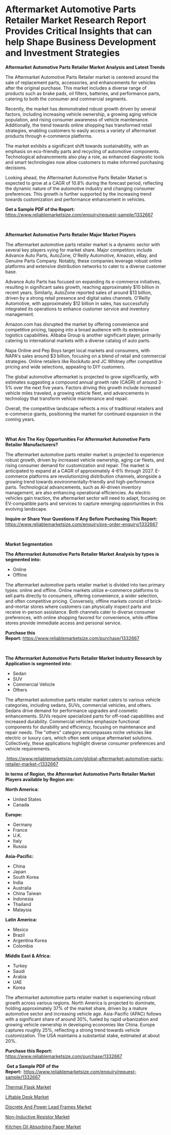 <p><h1>Aftermarket Automotive Parts Retailer Market Research Report Provides Critical Insights that can help Shape Business Development and Investment Strategies</h1></p><p><strong>Aftermarket Automotive Parts Retailer Market Analysis and Latest Trends</strong></p>
<p><p>The Aftermarket Automotive Parts Retailer market is centered around the sale of replacement parts, accessories, and enhancements for vehicles after the original purchase. This market includes a diverse range of products such as brake pads, oil filters, batteries, and performance parts, catering to both the consumer and commercial segments. </p><p>Recently, the market has demonstrated robust growth driven by several factors, including increasing vehicle ownership, a growing aging vehicle population, and rising consumer awareness of vehicle maintenance. Additionally, the trend towards online shopping has transformed retail strategies, enabling customers to easily access a variety of aftermarket products through e-commerce platforms.</p><p>The market exhibits a significant shift towards sustainability, with an emphasis on eco-friendly parts and recycling of automotive components. Technological advancements also play a role, as enhanced diagnostic tools and smart technologies now allow customers to make informed purchasing decisions.</p><p>Looking ahead, the Aftermarket Automotive Parts Retailer Market is expected to grow at a CAGR of 10.8% during the forecast period, reflecting the dynamic nature of the automotive industry and changing consumer preferences. This growth is further supported by the increasing trend towards customization and performance enhancement in vehicles.</p></p>
<p><strong>Get a Sample PDF of the Report:&nbsp;</strong> <a href="https://www.reliablemarketsize.com/enquiry/request-sample/1332667?utm_campaign=1180&utm_medium=2&utm_source=Github&utm_content=ia&utm_term=01102024&utm_id=aftermarket-automotive-parts-retailer">https://www.reliablemarketsize.com/enquiry/request-sample/1332667</a></p>
<p>&nbsp;</p>
<p><strong>Aftermarket Automotive Parts Retailer Major Market Players</strong></p>
<p><p>The aftermarket automotive parts retailer market is a dynamic sector with several key players vying for market share. Major competitors include Advance Auto Parts, AutoZone, O'Reilly Automotive, Amazon, eBay, and Genuine Parts Company. Notably, these companies leverage robust online platforms and extensive distribution networks to cater to a diverse customer base.</p><p>Advance Auto Parts has focused on expanding its e-commerce initiatives, resulting in significant sales growth, reaching approximately $10 billion in recent years. Similarly, AutoZone reported sales of around $13 billion, driven by a strong retail presence and digital sales channels. O'Reilly Automotive, with approximately $12 billion in sales, has successfully integrated its operations to enhance customer service and inventory management.</p><p>Amazon.com has disrupted the market by offering convenience and competitive pricing, tapping into a broad audience with its extensive logistics capabilities. Alibaba Group is another significant player, primarily catering to international markets with a diverse catalog of auto parts.</p><p>Napa Online and Pep Boys target local markets and consumers, with NAPA's sales around $3 billion, focusing on a blend of retail and commercial strategies. Online retailers like RockAuto and JC Whitney offer competitive pricing and wide selections, appealing to DIY customers.</p><p>The global automotive aftermarket is projected to grow significantly, with estimates suggesting a compound annual growth rate (CAGR) of around 3-5% over the next five years. Factors driving this growth include increased vehicle miles traveled, a growing vehicle fleet, and advancements in technology that transform vehicle maintenance and repair.</p><p>Overall, the competitive landscape reflects a mix of traditional retailers and e-commerce giants, positioning the market for continued expansion in the coming years.</p></p>
<p>&nbsp;</p>
<p><strong>What Are The Key Opportunities For Aftermarket Automotive Parts Retailer Manufacturers?</strong></p>
<p><p>The aftermarket automotive parts retailer market is projected to experience robust growth, driven by increased vehicle ownership, aging car fleets, and rising consumer demand for customization and repair. The market is anticipated to expand at a CAGR of approximately 4-6% through 2027. E-commerce platforms are revolutionizing distribution channels, alongside a growing trend towards environmentally-friendly and high-performance parts. Technological advancements, such as AI-driven inventory management, are also enhancing operational efficiencies. As electric vehicles gain traction, the aftermarket sector will need to adapt, focusing on EV-compatible parts and services to capture emerging opportunities in this evolving landscape.</p></p>
<p><strong>Inquire or Share Your Questions If Any Before Purchasing This Report:</strong> <a href="https://www.reliablemarketsize.com/enquiry/pre-order-enquiry/1332667?utm_campaign=1180&utm_medium=2&utm_source=Github&utm_content=ia&utm_term=01102024&utm_id=aftermarket-automotive-parts-retailer">https://www.reliablemarketsize.com/enquiry/pre-order-enquiry/1332667</a></p>
<p>&nbsp;</p>
<p><strong>Market Segmentation</strong></p>
<p><strong>The Aftermarket Automotive Parts Retailer Market Analysis by types is segmented into:</strong></p>
<p><ul><li>Online</li><li>Offline</li></ul></p>
<p><p>The aftermarket automotive parts retailer market is divided into two primary types: online and offline. Online markets utilize e-commerce platforms to sell parts directly to consumers, offering convenience, a wider selection, and often competitive pricing. Conversely, offline markets consist of brick-and-mortar stores where customers can physically inspect parts and receive in-person assistance. Both channels cater to diverse consumer preferences, with online shopping favored for convenience, while offline stores provide immediate access and personal service.</p></p>
<p><strong>Purchase this Report:&nbsp;</strong><a href="https://www.reliablemarketsize.com/purchase/1332667?utm_campaign=1180&utm_medium=2&utm_source=Github&utm_content=ia&utm_term=01102024&utm_id=aftermarket-automotive-parts-retailer">https://www.reliablemarketsize.com/purchase/1332667</a></p>
<p>&nbsp;</p>
<p><strong>The Aftermarket Automotive Parts Retailer Market Industry Research by Application is segmented into:</strong></p>
<p><ul><li>Sedan</li><li>SUV</li><li>Commercial Vehicle</li><li>Others</li></ul></p>
<p><p>The aftermarket automotive parts retailer market caters to various vehicle categories, including sedans, SUVs, commercial vehicles, and others. Sedans drive demand for performance upgrades and cosmetic enhancements. SUVs require specialized parts for off-road capabilities and increased durability. Commercial vehicles emphasize functional components for durability and efficiency, focusing on maintenance and repair needs. The "others" category encompasses niche vehicles like electric or luxury cars, which often seek unique aftermarket solutions. Collectively, these applications highlight diverse consumer preferences and vehicle requirements.</p></p>
<p><a href="https://www.reliablemarketsize.com/global-aftermarket-automotive-parts-retailer-market-r1332667?utm_campaign=1180&utm_medium=2&utm_source=Github&utm_content=ia&utm_term=01102024&utm_id=aftermarket-automotive-parts-retailer">&nbsp;https://www.reliablemarketsize.com/global-aftermarket-automotive-parts-retailer-market-r1332667</a></p>
<p><strong>In terms of Region, the Aftermarket Automotive Parts Retailer Market Players available by Region are:</strong></p>
<p>
    <p> <strong> North America: </strong>
        <ul>
            <li>United States</li>
            <li>Canada</li>
        </ul>
        </p> 
    <p> <strong> Europe: </strong>
        <ul>
            <li>Germany</li>
            <li>France</li>
            <li>U.K.</li>
            <li>Italy</li>
            <li>Russia</li>
        </ul>
        </p> 
    <p> <strong> Asia-Pacific: </strong>
        <ul>
            <li>China</li>
            <li>Japan</li>
            <li>South Korea</li>
            <li>India</li>
            <li>Australia</li>
            <li>China Taiwan</li>
            <li>Indonesia</li>
            <li>Thailand</li>
            <li>Malaysia</li>
        </ul>
        </p> 
    <p> <strong> Latin America: </strong>
        <ul>
            <li>Mexico</li>
            <li>Brazil</li>
            <li>Argentina Korea</li>
            <li>Colombia</li>
        </ul>
        </p> 
    <p> <strong> Middle East & Africa: </strong>
        <ul>
            <li>Turkey</li>
            <li>Saudi</li>
            <li>Arabia</li>
            <li>UAE</li>
            <li>Korea</li>
        </ul>
    </p>
    </p>
<p><p>The aftermarket automotive parts retailer market is experiencing robust growth across various regions. North America is projected to dominate, holding approximately 37% of the market share, driven by a mature automotive sector and increasing vehicle age. Asia-Pacific (APAC) follows with a significant share of around 30%, fueled by rapid urbanization and growing vehicle ownership in developing economies like China. Europe captures roughly 25%, reflecting a strong trend towards vehicle customization. The USA maintains a substantial stake, estimated at about 20%.</p></p>
<p><strong>Purchase this Report: </strong><a href="https://www.reliablemarketsize.com/purchase/1332667?utm_campaign=1180&utm_medium=2&utm_source=Github&utm_content=ia&utm_term=01102024&utm_id=aftermarket-automotive-parts-retailer">https://www.reliablemarketsize.com/purchase/1332667</a></p>
<p>&nbsp;<strong>Get a Sample PDF of the Report:&nbsp;&nbsp;</strong><a href="https://www.reliablemarketsize.com/enquiry/request-sample/1332667?utm_campaign=1180&utm_medium=2&utm_source=Github&utm_content=ia&utm_term=01102024&utm_id=aftermarket-automotive-parts-retailer">https://www.reliablemarketsize.com/enquiry/request-sample/1332667</a></p>
<p><strong></strong></p>
<p><p><a href="https://www.linkedin.com/pulse/why-should-you-invest-thermal-flask-market-trends-leading-kk1hf?utm_campaign=1180&utm_medium=2&utm_source=Github&utm_content=ia&utm_term=01102024&utm_id=aftermarket-automotive-parts-retailer">Thermal Flask Market</a></p><p><a href="https://www.linkedin.com/pulse/global-liftable-desk-market-sector2024-2031-metrics-strategic-tswlf?utm_campaign=1180&utm_medium=2&utm_source=Github&utm_content=ia&utm_term=01102024&utm_id=aftermarket-automotive-parts-retailer">Liftable Desk Market</a></p><p><a href="https://issuu.com/reportprime-2/docs/discrete-and-power-lead-frames-mark_f83793d9d8a7a5?utm_campaign=1180&utm_medium=2&utm_source=Github&utm_content=ia&utm_term=01102024&utm_id=aftermarket-automotive-parts-retailer">Discrete And Power Lead Frames Market</a></p><p><a href="https://issuu.com/reportprime-2/docs/non-inductive-resistor-market-size-_5dbfc109c66d44?utm_campaign=1180&utm_medium=2&utm_source=Github&utm_content=ia&utm_term=01102024&utm_id=aftermarket-automotive-parts-retailer">Non-Inductive Resistor Market</a></p><p><a href="https://www.linkedin.com/pulse/kitchen-oil-absorbing-paper-market-industry-landscape-growth-lfhff?utm_campaign=1180&utm_medium=2&utm_source=Github&utm_content=ia&utm_term=01102024&utm_id=aftermarket-automotive-parts-retailer">Kitchen Oil Absorbing Paper Market</a></p></p>